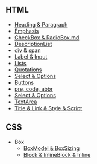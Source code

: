 ## HTML 
- <a href="HTML/Heading & Paragraph.md">Heading & Paragraph</a>
- <a href="HTML/Emphasis.md">Emphasis</a>
- <a href="HTML/ChekcBox & RadioBox.md">CheckBox & RadioBox.md</a>
- <a href="HTML/DescriptionList.md">DescriptionList</a>
- <a href="HTML/div & span.md">div & span</a>
- <a href="HTML/Label & Input.md">Label & Input</a>
- <a href="HTML/Lists.md">Lists</a>
- <a href="HTML/Qutations.md">Quotations</a>
- <a href="HTML/Select & Options.md">Select & Options</a>
- <a href="HTML/Buttons.md">Buttons</a>
- <a href="HTML/pre, code, abbr.md">pre, code, abbr</a>
- <a href="HTML/Select & Options.md">Select & Options</a>
- <a href="HTML/TextArea.md">TextArea</a>
- <a href="HTML/Title & Link & Style & Script.md">Title & Link & Style & Script</a>

## CSS 
- Box
  - <a href="CSS/BoxModel & BoxSizing.md">BoxModel & BoxSizing</a>
  - <a href="CSS/Block & InlineBlock & Inline.md">Block & InlineBlock & Inline</a>
